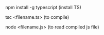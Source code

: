 npm install -g typescript (install TS)

tsc <filename.ts> (to compile)

node <filename.js> (to read compiled js file)
